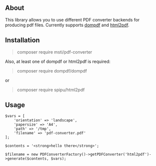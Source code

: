 ## About

This library allows you to use different PDF converter backends for producing pdf files. Currently supports [dompdf](https://github.com/dompdf/dompdf) and [html2pdf](https://github.com/spipu/html2pdf).

## Installation

> composer require msti/pdf-converter

Also, at least one of dompdf or html2pdf is required:

> composer require dompdf/dompdf

or

> composer require spipu/html2pdf




## Usage

````
$vars = [
    'orientation' => 'landscape',
    'papersize' => 'A4',
    'path' => '/tmp',
    'filename' => 'pdf-converter.pdf'
];

$contents = '<strong>hello there</strong>';

$filename = new PDFConverterFactory()->getPDFConverter('html2pdf')->generate($contents, $vars);
````

